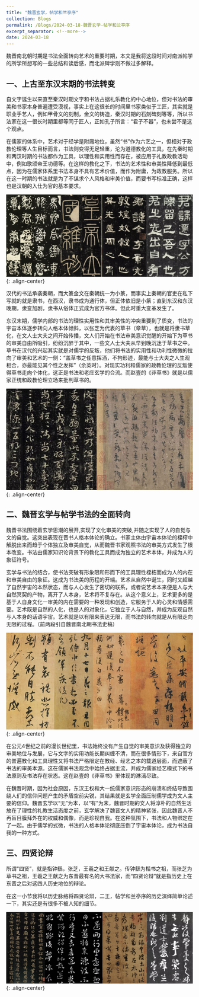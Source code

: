 ```yaml
---
title: "魏晋玄学，帖学和兰亭序"
collection: Blogs
permalink: /Blogs/2024-03-18-魏晋玄学-帖学和兰亭序
excerpt_separator: <!--more-->
date: 2024-03-18
---
```


魏晋南北朝时期是书法全面转向艺术的重要时期，本文是我将这段时间对南派帖学的所学所想写的一些总结和读后感，而北派碑学则不做过多解释。

<!--more-->

## 一、上古至东汉末期的书法转变

自文字诞生以来直至秦汉时期文字和书法占据礼乐教化的中心地位，但对书法的审美和书家本身普遍遭受漠视，事实上在这很长的时间里书家类似于工匠，其实就是职业手艺人，例如甲骨文的刻制，金文的铸造，秦汉时期的石刻碑刻等等，所以书法家在这一很长时期里都等同于匠人，正如孔子所言：“君子不器”，也未尝不是这个观点。

在儒家的体系中，艺术对于经学是附庸地位，虽然“书”作为六艺之一，但相对于政教伦理等人生目标而言，书法则变得无足轻重，沦为道德教化的工具，在先秦时期和两汉时期的书法都作为工具，以理性和实用性而存在，被应用于礼教政教活动中，例如歌颂帝王功德等。在这样的教化之下，书法的艺术性和审美性降低到最低点，因为在儒家体系里书法本身不具有艺术价值，而作为附庸，为政教服务。所以在这一时期的书法就是为了不谋求个人风格和审美价值，而要书写标准正确，这样也是汉朝的入仕为官的基本要求。

![先秦，秦汉碑刻选](/Images-of-Blogs/2024-03-18/001.jpg){: .align-center}

汉代的书法承袭秦朝，而大篆金文在秦朝统一为小篆，而事实上秦朝的官吏在私下写就的就是隶书，在西汉，隶书成为通行体，但正体依旧是小篆；直到东汉和东汉晚期，隶变加剧，隶书从俗体正式成为官方书体。但此时重大变革发生了。

东汉末期，儒学内部的书法的理性实用性和其审美性的冲突重要到了质变，书法的宇宙本体逐步转向人格本体倾斜，以张芝为代表的草书（章草），也就是将隶书草化，在文人士大夫之间开始传播，文人们开始在书法审美意识觉醒的开始下为草书的审美自由所吸引，纷纷沉醉于其中，一些文人士大夫从早到晚沉迷于草书之中。草书在汉代的兴起其实就是对儒学的反叛，他们将书法的实用性和功利性微微的拉向了审美和艺术的一侧：“盖草书之任意挥洒，不拘形迹，最能与士大夫之人生观相合，亦最能见其个性之发挥”（余英时）。对现实功利和儒家的政教伦理的反叛使得草书走向个体化，这正是书法和老庄玄学的合流。而赵壹的《非草书》就是以儒家正统和政教伦理立场来批判草书的。

![章草选](/Images-of-Blogs/2024-03-18/002.jpg){: .align-center}

## 二、魏晋玄学与帖学书法的全面转向

魏晋书法围绕着玄学思潮的展开,实现了文化审美的突破,并随之实现了人的自觉与文的自觉。这突出表现在晋书人格本体论的确立。书家主体由宇宙本体论的桎榨中解脱出来而趋于个体独立及审美自觉，从而魏晋书家观照书法的审美方式发生了根本改变。书法由儒家知识论背景下的教化工具而成为独立的艺术本体，并成为人的象征符号。

玄学与书法的结合，使书法突破有形象限和形而下的工具理性桎梏而成为人的内在和审美自由的象征。这成为书法美的历程的开端。艺术从自然中诞生，同时又超越了自然宇宙的本然状态，而与人心发生了密切的联系，或者说艺术本来便是人与大自然冥契的产物，离开了人本身，艺术将不复存在。从这个意义上，艺术更多的是基于人自身文化一审美的内在需要的一种发现和创造，它服务于人的心灵和情感需要。艺术既是自然的人化，也是人的对象化，它独立于人与自然，并成为反观自然与人本身的话语宇宙。艺术就是以有限来表达无限，而书法的转向就是从有限走向无限的过程。（前两段引自魏晋南北朝书法史稿）

![王羲之尺牍选](/Images-of-Blogs/2024-03-18/003.jpg){: .align-center}

在公元4世纪之前的漫长世纪里，书法始终没有产生自觉的审美意识及获得独立的审美地位与发展，它与文字的实用功能长期纠缠不清，而在很多情形下，来自官方的普遍教化和工具理性又将书法严格限定在教经、经艺之本的载道层面，而遮蔽了书法的审美本源。这在儒家书法观念中始终占据主流，并成为儒家经艺模式下的书法原则及书法存在状态。这在赵壹的《非草书》里体现的淋漓尽致。

在魏晋时期，因为社会原因，东汉王权和大一统儒家意识形态的崩溃和终结导致围绕人们的信仰问题产生的矛盾空前尖锐，其结果就是玄学全面压制儒学成为文人主要的信仰。魏晋玄学以“无”为本，以“有”为末，魏晋时期的文人将淳朴的自然生活放在了理性的礼教生活态度之前，玄学解决了魏晋文人的精神紧张，因此魏晋人不再盲目膜拜外在的权威和偶像，而是珍视自我。在这种氛围下，书法和人物绑定在了一起。由于儒学的式微，书法的人格本体论彻底压倒了宇宙本体论，成为书法自我的一种方式。

## 三、四贤论辩

所谓“四贤”，就是指钟繇，张芝，王羲之和王献之。传钟繇为楷书之祖，而张芝为草书之祖，王羲之王献之为东晋最有名的大书法家，而“四贤论辩”就是指历史上在东晋之后对这四人历史地位的辩论。

在这一小节我将以历史脉络将四贤论辩，二王，帖学和兰亭序的历史演绎简单论述一下，其实还是有很多不被人知的细节。

![钟繇，张芝，王羲之和王献之书法](/Images-of-Blogs/2024-03-18/004.jpg){: .align-center}
